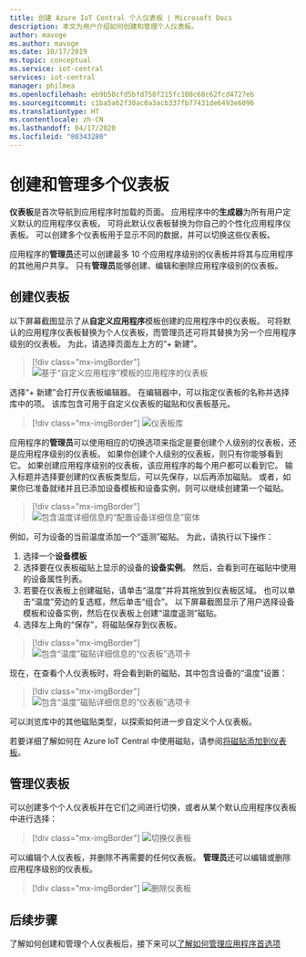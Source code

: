 ```yaml
---
title: 创建 Azure IoT Central 个人仪表板 | Microsoft Docs
description: 本文为用户介绍如何创建和管理个人仪表板。
author: mavoge
ms.author: mavoge
ms.date: 10/17/2019
ms.topic: conceptual
ms.service: iot-central
services: iot-central
manager: philmea
ms.openlocfilehash: eb9b50cfd5bfd758f215fc100c68c62fcd4727eb
ms.sourcegitcommit: c1ba5a62f30ac0a3acb337fb77431de6493e6096
ms.translationtype: HT
ms.contentlocale: zh-CN
ms.lasthandoff: 04/17/2020
ms.locfileid: "80343280"
---
```

# <a name="create-and-manage-multiple-dashboards"></a>创建和管理多个仪表板

**仪表板**是首次导航到应用程序时加载的页面。 应用程序中的**生成器**为所有用户定义默认的应用程序仪表板。 可将此默认仪表板替换为你自己的个性化应用程序仪表板。 可以创建多个仪表板用于显示不同的数据，并可以切换这些仪表板。 

应用程序的**管理员**还可以创建最多 10 个应用程序级别的仪表板并将其与应用程序的其他用户共享。 只有**管理员**能够创建、编辑和删除应用程序级别的仪表板。 

## <a name="create-dashboard"></a>创建仪表板

以下屏幕截图显示了从**自定义应用程序**模板创建的应用程序中的仪表板。 可将默认的应用程序仪表板替换为个人仪表板，而管理员还可将其替换为另一个应用程序级别的仪表板。 为此，请选择页面左上方的“+ 新建”。 
 
> [!div class="mx-imgBorder"]
> ![基于“自定义应用程序”模板的应用程序的仪表板](media/howto-create-personal-dashboards/dashboard-custom-app.png)

选择“+ 新建”会打开仪表板编辑器。  在编辑器中，可以指定仪表板的名称并选择库中的项。 该库包含可用于自定义仪表板的磁贴和仪表板基元。

> [!div class="mx-imgBorder"]
> ![仪表板库](media/howto-create-personal-dashboards/dashboard-library.png)

应用程序的**管理员**可以使用相应的切换选项来指定是要创建个人级别的仪表板，还是应用程序级别的仪表板。 如果你创建个人级别的仪表板，则只有你能够看到它。 如果创建应用程序级别的仪表板，该应用程序的每个用户都可以看到它。 输入标题并选择要创建的仪表板类型后，可以先保存，以后再添加磁贴。 或者，如果你已准备就绪并且已添加设备模板和设备实例，则可以继续创建第一个磁贴。 

> [!div class="mx-imgBorder"]
> ![包含温度详细信息的“配置设备详细信息”窗体](media/howto-create-personal-dashboards/device-details.png)

例如，可为设备的当前温度添加一个“遥测”磁贴。  为此，请执行以下操作：
1. 选择一个**设备模板**
1. 选择要在仪表板磁贴上显示的设备的**设备实例**。 然后，会看到可在磁贴中使用的设备属性列表。
1. 若要在仪表板上创建磁贴，请单击“温度”并将其拖放到仪表板区域。  也可以单击“温度”旁边的复选框，然后单击“组合”。   以下屏幕截图显示了用户选择设备模板和设备实例，然后在仪表板上创建“温度遥测”磁贴。
1. 选择左上角的“保存”，将磁贴保存到仪表板。 

> [!div class="mx-imgBorder"]
> ![包含“温度”磁贴详细信息的“仪表板”选项卡](media/howto-create-personal-dashboards/temperature-tile-edit.png)

现在，在查看个人仪表板时，将会看到新的磁贴，其中包含设备的“温度”设置： 

> [!div class="mx-imgBorder"]
> ![包含“温度”磁贴详细信息的“仪表板”选项卡](media/howto-create-personal-dashboards/temperature-tile-complete.png)

可以浏览库中的其他磁贴类型，以探索如何进一步自定义个人仪表板。

若要详细了解如何在 Azure IoT Central 中使用磁贴，请参阅[将磁贴添加到仪表板](howto-add-tiles-to-your-dashboard.md)。

## <a name="manage-dashboards"></a>管理仪表板

可以创建多个个人仪表板并在它们之间进行切换，或者从某个默认应用程序仪表板中进行选择：

> [!div class="mx-imgBorder"]
> ![切换仪表板](media/howto-create-personal-dashboards/switch-dashboards.png)

可以编辑个人仪表板，并删除不再需要的任何仪表板。 **管理员**还可以编辑或删除应用程序级别的仪表板。

> [!div class="mx-imgBorder"]
> ![删除仪表板](media/howto-create-personal-dashboards/delete-dashboards.png)

## <a name="next-steps"></a>后续步骤

了解如何创建和管理个人仪表板后，接下来可以[了解如何管理应用程序首选项](howto-manage-preferences.md)
